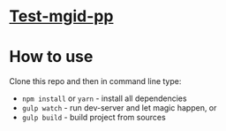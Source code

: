 # <a href="https://yuriihavryliuk.github.io/test-mgid-pp/docs/">Test-mgid-pp</a>

# How to use

Clone this repo and then in command line type:

* `npm install` or `yarn` - install all dependencies
* `gulp watch` - run dev-server and let magic happen, or
* `gulp build` - build project from sources
